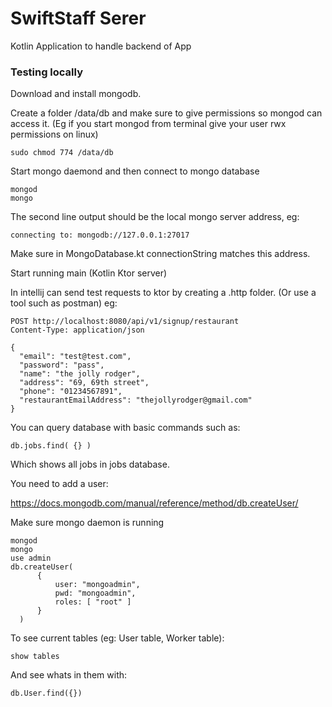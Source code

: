 # SwiftStaff Serer

Kotlin Application to handle backend of App

### Testing locally

Download and install mongodb.

Create a folder /data/db and make sure to give permissions so mongod can access it.
(Eg if you start mongod from terminal give your user rwx permissions on linux)

```
sudo chmod 774 /data/db
```

Start mongo daemond and then connect to mongo database

```
mongod
mongo
```

The second line output should be the local mongo server address, eg:

```
connecting to: mongodb://127.0.0.1:27017
```

Make sure in MongoDatabase.kt connectionString matches this address.

Start running main (Kotlin Ktor server)

In intellij can send test requests to ktor by creating a .http folder. (Or use a tool such as postman)
eg:

```
POST http://localhost:8080/api/v1/signup/restaurant
Content-Type: application/json

{
  "email": "test@test.com",
  "password": "pass",
  "name": "the jolly rodger",
  "address": "69, 69th street",
  "phone": "01234567891",
  "restaurantEmailAddress": "thejollyrodger@gmail.com"
}
```

You can query database with basic commands such as:

```
db.jobs.find( {} )
```

Which shows all jobs in jobs database.

You need to add a user:

https://docs.mongodb.com/manual/reference/method/db.createUser/

Make sure mongo daemon is running

```
mongod
mongo
use admin
db.createUser(
      {
          user: "mongoadmin",
          pwd: "mongoadmin",
          roles: [ "root" ]
      }
  )
```

To see current tables (eg: User table, Worker table):

```
show tables
```

And see whats in them with:

```
db.User.find({})
```








